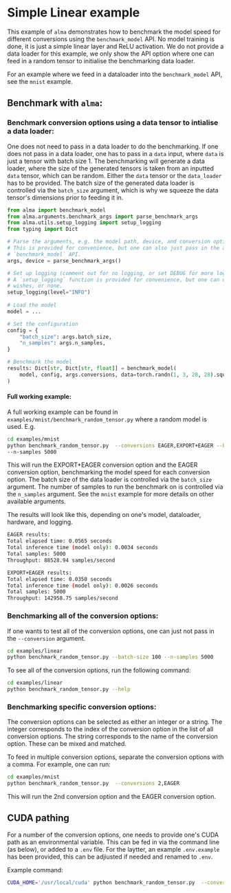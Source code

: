 # Simple Linear example
This example of `alma` demonstrates how to benchmark the model speed for different conversions 
using the `benchmark_model` API. No model training is done, it is just a simple linear layer and
ReLU activation. We do not provide a data loader for this example, we only show the API option
where one can feed in a random tensor to initialise the benchmarking data loader.

For an example where we feed in a dataloader into the `benchmark_model` API, see the `mnist` example.

## Benchmark with `alma`:


### Benchmark conversion options using a data tensor to intialise a data loader:

One does not need to pass in a data loader to do the benchmarking. If one does not pass in a data loader,
one has to pass in a `data` input, where `data` is just a tensor with batch size 1.
The benchmarking will generate a data loader, where the size of the generated tensors is
taken from an inputted `data` tensor, which can be random. Either the `data` tensor or the `data_loader`
has to be provided. The batch size of the generated data loader is controlled via the `batch_size` argument,
which is why we squeeze the data tensor's dimensions prior to feeding it in.

```python
from alma import benchmark_model
from alma.arguments.benchmark_args import parse_benchmark_args
from alma.utils.setup_logging import setup_logging
from typing import Dict

# Parse the arguments, e.g. the model path, device, and conversion options
# This is provided for convenience, but one can also just pass in the arguments directly to the
# `benchmark_model` API.
args, device = parse_benchmark_args()

# Set up logging (comment out for no logging, or set DEBUG for more logging)
# A `setup_logging` function is provided for convenience, but one can use whatever logging one 
# wishes, or none.
setup_logging(level="INFO")
    
# Load the model
model = ...

# Set the configuration
config = {
    "batch_size": args.batch_size,
    "n_samples": args.n_samples,
}

# Benchmark the model
results: Dict[str, Dict[str, float]] = benchmark_model(
    model, config, args.conversions, data=torch.randn(1, 3, 28, 28).squeeze()
)
```

#### Full working example:
A full working example can be found in `examples/mnist/benchmark_random_tensor.py` where a random model is used.
E.g.
```bash
cd examples/mnist
python benchmark_random_tensor.py  --conversions EAGER,EXPORT+EAGER --batch-size 10
--n-samples 5000 
```

This will run the EXPORT+EAGER conversion option and the EAGER conversion option, benchmarking the
model speed for each conversion option. The batch size of the data loader is controlled via the
`batch_size` argument. The number of samples to run the benchmark on is controlled via the `n_samples`
argument. See the `mnist` example for more details on other available arguments.

The results will look like this, depending on one's model, dataloader, hardware, and logging.

```bash
EAGER results:
Total elapsed time: 0.0565 seconds
Total inference time (model only): 0.0034 seconds
Total samples: 5000
Throughput: 88528.94 samples/second

EXPORT+EAGER results:
Total elapsed time: 0.0350 seconds
Total inference time (model only): 0.0026 seconds
Total samples: 5000
Throughput: 142958.75 samples/second
```

### Benchmarking all of the conversion options:
If one wants to test all of the conversion options, one can just not pass in the `--conversion` argument.
```bash
cd examples/linear
python benchmark_random_tensor.py --batch-size 100 --n-samples 5000
```

To see all of the conversion options, run the following command:
```bash
cd examples/linear
python benchmark_random_tensor.py --help
```


### Benchmarking specific conversion options:
The conversion options can be selected as either an integer or a string. The integer corresponds to the
index of the conversion option in the list of all conversion options. The string corresponds to the name
of the conversion option. These can be mixed and matched.

To feed in multiple conversion options, separate the conversion options with a comma. For example, one
can run:

```bash
cd examples/mnist
python benchmark_random_tensor.py  --conversions 2,EAGER
```

This will run the 2nd conversion option and the EAGER conversion option.


## CUDA pathing
For a number of the conversion options, one needs to provide one's CUDA path as an environmental
variable. This can be fed in via the command line (as below), or added to a `.env` file. For the 
laytter, an example `.env.example` has been provided, this can be adjiusted if needed and renamed
to `.env`.

Example command:
```bash
CUDA_HOME='/usr/local/cuda' python benchmark_random_tensor.py  --conversion 1,2 --n-samples 5000 --batch-size 100
```
